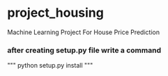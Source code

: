 # project_housing
Machine Learning Project For House Price Prediction

### after creating setup.py file write a command
""" python setup.py install """
